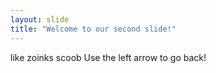 ```yaml
---
layout: slide
title: "Welcome to our second slide!"
---
```

like zoinks scoob
Use the left arrow to go back!

